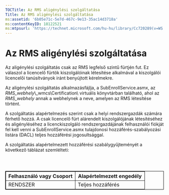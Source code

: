 ```yaml
---
TOCTitle: Az RMS aligénylési szolgáltatása
Title: Az RMS aligénylési szolgáltatása
ms:assetid: '6b05e71c-5e7d-467c-9e13-35ac14d3718a'
ms:contentKeyID: 18122521
ms:mtpsurl: 'https://technet.microsoft.com/hu-hu/library/Cc720289(v=WS.10)'
---
```


Az RMS aligénylési szolgáltatása
================================

Az aligénylési szolgáltatás csak az RMS legfelső szintű fürtjén fut. Ez válaszol a licencelő fürtök kiszolgálóinak létesítése alkalmával a kiszolgálói licencelői tanúsítványok iránt benyújtott kérelmekre.

Az aligénylési szolgáltatás alkalmazásfájlja, a SubEnrollService.asmx, az *RMS\_webhely*\\\_wmcs\\Certification\\ virtuális könyvtárban található, ahol az *RMS\_webhely* annak a webhelynek a neve, amelyen az RMS létesítése történt.

A szolgáltatás alapértelmezés szerint csak a helyi rendszergazdák számára férhető hozzá. A csak licencelő fürt alárendelt kiszolgálójának létesítéséhez és aligényléséhez a licenckiszolgáló rendszergazdájának felhasználói fiókját fel kell venni a SubEnrollService.asmx tulajdonosi hozzáférés-szabályozási listára (DACL) teljes hozzáférési jogosultsággal.

A szolgáltatás alapértelmezett hozzáférési szabálygyűjteményét a következő táblázat szemlélteti:

###  

 
<table style="border:1px solid black;">
<colgroup>
<col width="50%" />
<col width="50%" />
</colgroup>
<thead>
<tr class="header">
<th style="border:1px solid black;" >Felhasználó vagy Csoport</th>
<th style="border:1px solid black;" >Alapértelmezett engedély</th>
</tr>
</thead>
<tbody>
<tr class="odd">
<td style="border:1px solid black;">RENDSZER</td>
<td style="border:1px solid black;">Teljes hozzáférés</td>
</tr>
</tbody>
</table>
